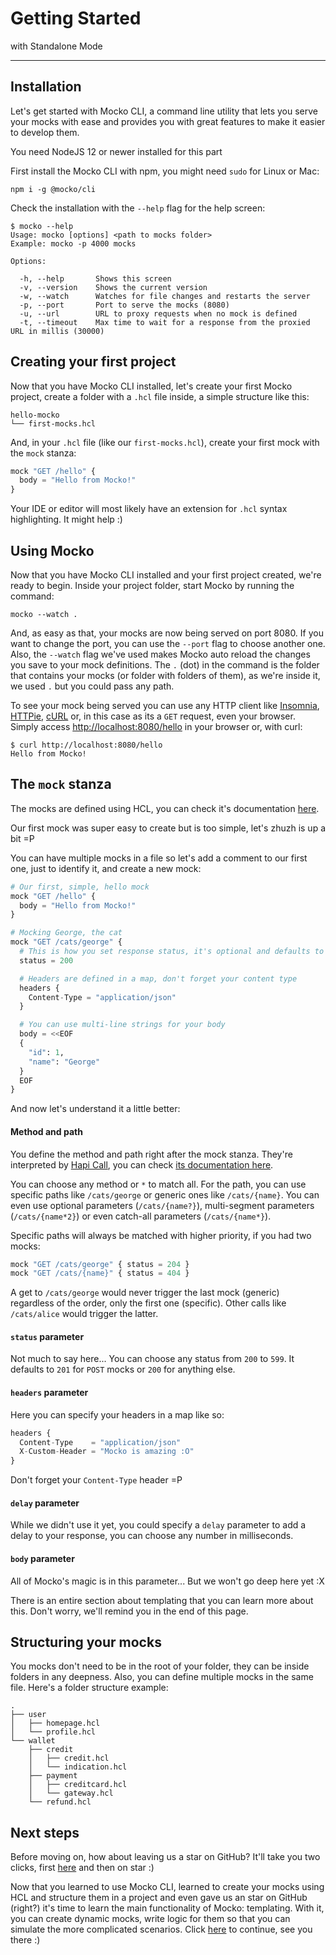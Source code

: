 # Getting Started
with Standalone Mode

---

## Installation
Let's get started with Mocko CLI, a command line utility that lets you serve your
mocks with ease and provides you with great features to make it easier to develop
them.

<div class="alert alert-warning" role="alert">
  You need NodeJS 12 or newer installed for this part
</div>

First install the Mocko CLI with npm, you might need `sudo` for Linux or Mac:
```shell
npm i -g @mocko/cli
```

Check the installation with the `--help` flag for the help screen:
```shell
$ mocko --help
Usage: mocko [options] <path to mocks folder>
Example: mocko -p 4000 mocks

Options:                    

  -h, --help       Shows this screen
  -v, --version    Shows the current version
  -w, --watch      Watches for file changes and restarts the server
  -p, --port       Port to serve the mocks (8080)
  -u, --url        URL to proxy requests when no mock is defined
  -t, --timeout    Max time to wait for a response from the proxied URL in millis (30000)
```

## Creating your first project
Now that you have Mocko CLI installed, let's create your first Mocko project, create a
folder with a `.hcl` file inside, a simple structure like this:
```text
hello-mocko
└── first-mocks.hcl
```

And, in your `.hcl` file (like our `first-mocks.hcl`), create your first mock with the
`mock` stanza:

```js
mock "GET /hello" {
  body = "Hello from Mocko!"
}
```
<div class="alert alert-info" role="alert">
  Your IDE or editor will most likely have an extension for <code>.hcl</code> syntax highlighting.
  It might help :)
</div>

## Using Mocko
Now that you have Mocko CLI installed and your first project created, we're ready to begin. Inside your
project folder, start Mocko by running the command:
```shell
mocko --watch .
```

And, as easy as that, your mocks are now being served on port 8080. If you want to change the port,
you can use the `--port` flag to choose another one. Also, the `--watch` flag we've used makes Mocko
auto reload the changes you save to your mock definitions. The `.` (dot) in the command is the folder
that contains your mocks (or folder with folders of them), as we're inside it, we used `.` but you
could pass any path.

To see your mock being served you can use any HTTP client like [Insomnia](https://insomnia.rest/download/),
[HTTPie](https://httpie.io/), [cURL](https://curl.se/) or, in this case as its a `GET` request, even your
browser. Simply access [http://localhost:8080/hello](http://localhost:8080/hello) in your browser or, with
curl:
```shell
$ curl http://localhost:8080/hello
Hello from Mocko!
```

## The `mock` stanza
The mocks are defined using HCL, you can check it's documentation [here](https://github.com/hashicorp/hcl).

Our first mock was super easy to create but is too simple, let's zhuzh is up a bit =P

You can have multiple mocks in a file so let's add a comment to our first one, just to
identify it, and create a new mock:
```python
# Our first, simple, hello mock
mock "GET /hello" {
  body = "Hello from Mocko!"
}

# Mocking George, the cat
mock "GET /cats/george" {
  # This is how you set response status, it's optional and defaults to 201 for POST and 200 for other methods
  status = 200

  # Headers are defined in a map, don't forget your content type
  headers {
    Content-Type = "application/json"
  }

  # You can use multi-line strings for your body
  body = <<EOF
  {
    "id": 1,
    "name": "George"
  }
  EOF
}
```
And now let's understand it a little better:

#### Method and path
You define the method and path right after the mock stanza. They're interpreted by
[Hapi Call](https://hapi.dev/module/call), you can check
[its documentation here](https://hapi.dev/module/call/api/?v=8.0.1).

You can choose any method or `*` to match all. For the path, you can use specific paths like
`/cats/george` or generic ones like `/cats/{name}`. You can even use optional parameters (`/cats/{name?}`),
multi-segment parameters (`/cats/{name*2}`) or even catch-all parameters (`/cats/{name*}`).

Specific paths will always be matched with higher priority, if you had two mocks:
```js
mock "GET /cats/george" { status = 204 }
mock "GET /cats/{name}" { status = 404 }
```
A get to `/cats/george` would never trigger the last mock (generic) regardless of the order, only the
first one (specific). Other calls like `/cats/alice` would trigger the latter.

#### `status` parameter
Not much to say here... You can choose any status from `200` to `599`. It defaults to `201` for `POST`
mocks or `200` for anything else.

#### `headers` parameter
Here you can specify your headers in a map like so:
```js
headers {
  Content-Type    = "application/json"
  X-Custom-Header = "Mocko is amazing :O"
}
```

Don't forget your `Content-Type` header =P

#### `delay` parameter
While we didn't use it yet, you could specify a `delay` parameter to add a delay to your response, you can
choose any number in milliseconds.

#### `body` parameter
All of Mocko's magic is in this parameter... But we won't go deep here yet :X

There is an entire section about templating that you can learn more about this. Don't worry, we'll remind
you in the end of this page.

## Structuring your mocks
You mocks don't need to be in the root of your folder, they can be inside folders in any deepness. Also,
you can define multiple mocks in the same file. Here's a folder structure example:
```text
.
├── user
│   ├── homepage.hcl
│   └── profile.hcl
└── wallet
    ├── credit
    │   ├── credit.hcl
    │   └── indication.hcl
    ├── payment
    │   ├── creditcard.hcl
    │   └── gateway.hcl
    └── refund.hcl
```

## Next steps
Before moving on, how about leaving us a star on GitHub? It'll take you two clicks, first [here](https://github.com/gabriel-pinheiro/mocko) and then on star :)

Now that you learned to use Mocko CLI, learned to create your mocks using HCL and structure them in a project
and even gave us an star on GitHub (right?) it's time to learn the main functionality of Mocko: templating.
With it, you can create dynamic mocks, write logic for them so that you can simulate the more complicated
scenarios. Click [here](/templating) to continue, see you there :)
